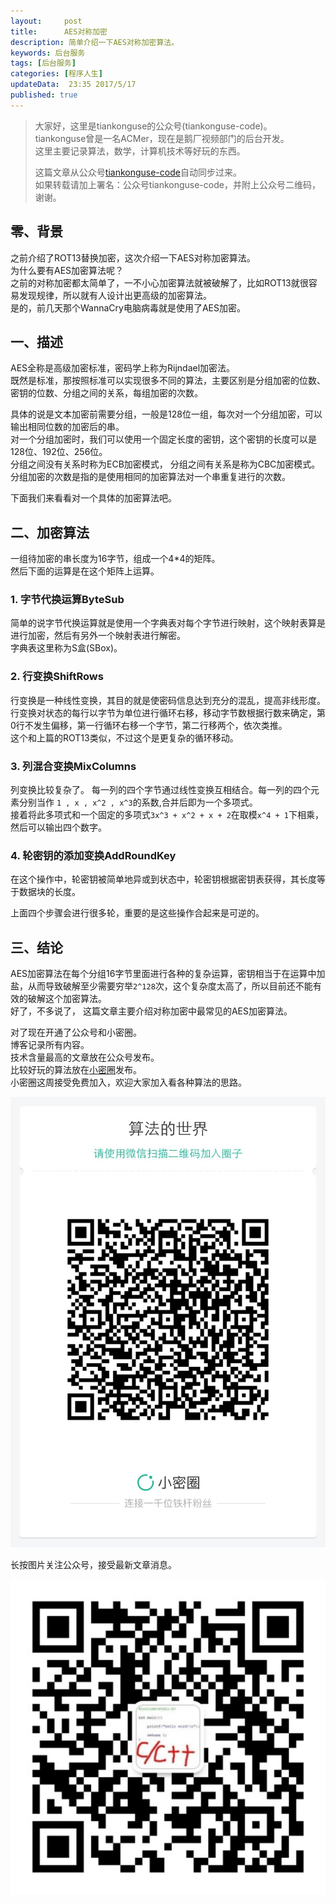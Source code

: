 ```yaml
---  
layout:     post  
title:      AES对称加密
description: 简单介绍一下AES对称加密算法。  
keywords: 后台服务  
tags: [后台服务]  
categories: [程序人生]  
updateData:  23:35 2017/5/17
published: true  
---  
```

  
  
>   
> 大家好，这里是tiankonguse的公众号(tiankonguse-code)。    
> tiankonguse曾是一名ACMer，现在是鹅厂视频部门的后台开发。    
> 这里主要记录算法，数学，计算机技术等好玩的东西。   
>      
> 这篇文章从公众号[tiankonguse-code](http://mp.weixin.qq.com/s/kjuZuB6l80e49rP_cJEr_g)自动同步过来。    
> 如果转载请加上署名：公众号tiankonguse-code，并附上公众号二维码，谢谢。    
>    
  

## 零、背景

之前介绍了ROT13替换加密，这次介绍一下AES对称加密算法。  
为什么要有AES加密算法呢？  
之前的对称加密都太简单了，一不小心加密算法就被破解了，比如ROT13就很容易发现规律，所以就有人设计出更高级的加密算法。  
是的，前几天那个WannaCry电脑病毒就是使用了AES加密。  


## 一、描述

AES全称是高级加密标准，密码学上称为Rijndael加密法。  
既然是标准，那按照标准可以实现很多不同的算法，主要区别是分组加密的位数、密钥的位数、分组之间的关系，每组加密的次数。  


具体的说是文本加密前需要分组，一般是128位一组，每次对一个分组加密，可以输出相同位数的加密后的串。  
对一个分组加密时，我们可以使用一个固定长度的密钥，这个密钥的长度可以是128位、192位、256位。  
分组之间没有关系时称为ECB加密模式， 分组之间有关系是称为CBC加密模式。  
分组加密的次数是指的是使用相同的加密算法对一个串重复进行的次数。  

下面我们来看看对一个具体的加密算法吧。  


## 二、加密算法  

一组待加密的串长度为16字节，组成一个4*4的矩阵。   
然后下面的运算是在这个矩阵上运算。  

### 1. 字节代换运算ByteSub

简单的说字节代换运算就是使用一个字典表对每个字节进行映射，这个映射表算是进行加密，然后有另外一个映射表进行解密。  
字典表这里称为S盒(SBox)。  

### 2. 行变换ShiftRows

行变换是一种线性变换，其目的就是使密码信息达到充分的混乱，提高非线形度。  
行变换对状态的每行以字节为单位进行循环右移，移动字节数根据行数来确定，第0行不发生偏移，第一行循环右移一个字节，第二行移两个，依次类推。  
这个和上篇的ROT13类似，不过这个是更复杂的循环移动。  

### 3. 列混合变换MixColumns

列变换比较复杂了。
每一列的四个字节通过线性变换互相结合。每一列的四个元素分别当作 `1 , x , x^2 , x^3`的系数,合并后即为一个多项式。  
接着将此多项式和一个固定的多项式`3x^3 + x^2 + x + 2`在取模`x^4 + 1`下相乘，然后可以输出四个数字。  


### 4. 轮密钥的添加变换AddRoundKey

在这个操作中，轮密钥被简单地异或到状态中，轮密钥根据密钥表获得，其长度等于数据块的长度。


上面四个步骤会进行很多轮，重要的是这些操作合起来是可逆的。  


## 三、结论

AES加密算法在每个分组16字节里面进行各种的复杂运算，密钥相当于在运算中加盐，从而导致破解至少需要穷举`2^128`次，这个复杂度太高了，所以目前还不能有效的破解这个加密算法。  
好了，不多说了， 这篇文章主要介绍对称加密中最常见的AES加密算法。   


对了现在开通了公众号和小密圈。  
博客记录所有内容。  
技术含量最高的文章放在公众号发布。  
比较好玩的算法放在[小密圈](https://wx.xiaomiquan.com/mweb/views/joingroup/join_group.html?group_id=281548515451&secret=r0krqw9fw0at24vxjxo1uo4k0h4lfe47&extra=d67ce0c25ec91252b3af846a10154c9e9d4cb50c763fee178acd68cd2c2e09ee)发布。  
小密圈这周接受免费加入，欢迎大家加入看各种算法的思路。  

![](/images/suanfa_xiaomiquan.jpg)  
  
  
长按图片关注公众号，接受最新文章消息。   
  
![](/images/weixin-50cm.jpg)  
  
  
  